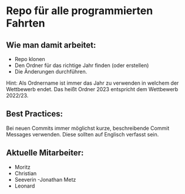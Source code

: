 # Repo für alle programmierten Fahrten
## Wie man damit arbeitet:
  - Repo klonen
  - Den Ordner für das richtige Jahr finden (oder erstellen)
  - Die Änderungen durchführen.

Hint: Als Ordnername ist immer das Jahr zu verwenden in welchem der Wettbewerb endet. Das heißt Ordner 2023 entspricht dem Wettbewerb 2022/23.
## Best Practices:
Bei neuen Commits immer möglichst kurze, beschreibende Commit Messages verwenden. Diese sollten auf Englisch verfasst sein.
## Aktuelle Mitarbeiter:
  - Moritz
  - Christian
  - Seeverin
  -Jonathan Metz
  - Leonard
